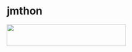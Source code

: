 # jmthon

<p align="left"><a href="https://heroku.com/deploy?template=https://github.com/seifraafat154/mus1"> <img src="https://img.shields.io/badge/Deploy%20To%20Heroku-purple?style=for-the-badge&logo=heroku" width="320" height="58.45"/></a></p>
